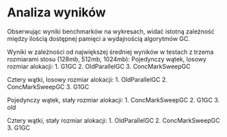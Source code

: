 # Analiza wyników

Obserwując wyniki benchmarków na wykresach, widać istotną zależność między ilością dostępnej pamięci a wydajnością algorytmów GC.

Wyniki w zależności od największej średniej wyników w testach z trzema rozmiarami stosu (128mb, 512mb, 1024mb):
Pojedynczy wątek, losowy rozmiar alokacji:
	1. G1GC
	2. OldParallelGC
	3. ConcMarkSweepGC

Cztery wątki, losowy rozmiar alokacji:
	1. OldParallelGC
	2. ConcMarkSweepGC
	3. G1GC

Pojedynczy wątek, stały rozmiar alokacji:
	1. ConcMarkSweepGC
	2. G1GC
	3. old
  
Cztery wątki, stały rozmiar alokacji:
	1. OldParallelGC
	2. ConcMarkSweepGC
	3. G1GC
